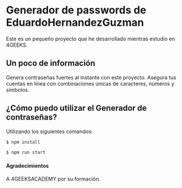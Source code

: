 # Generador de passwords de EduardoHernandezGuzman
Este es un pequeño proyecto que he desarrollado mientras estudio en 4GEEKS.

## Un poco de información
Genera contraseñas fuertes al instante con este proyecto. Asegura tus cuentas en línea con combinaciones únicas de caracteres, números y símbolos. 

## ¿Cómo puedo utilizar el Generador de contraseñas?

Utilizando los siguientes comandos:

```bash
$ npm install
```
```bash
$ npm run start
```
#### Agradecimientos

A 4GEEKSACADEMY por su formación.
